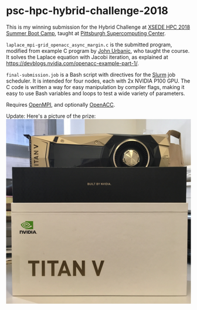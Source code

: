 # psc-hpc-hybrid-challenge-2018

This is my winning submission for the Hybrid Challenge at [XSEDE HPC 2018 Summer Boot Camp](https://psc.edu/hpc-workshop-series/summer-bootcamp-2018), taught at [Pittsburgh Supercomputing Center](https://psc.edu/).

`laplace_mpi-grid_openacc_async_margin.c` is the submitted program, modified from example C program by [John Urbanic](https://www.psc.edu/staff/urbanic), who taught the course. It solves the Laplace equation with Jacobi iteration, as explained at https://devblogs.nvidia.com/openacc-example-part-1/.

`final-submission.job` is a Bash script with directives for the [Slurm](https://slurm.schedmd.com/) job scheduler. It is intended for four nodes, each with 2x NVIDIA P100 GPU. The C code is written a way for easy manipulation by compiler flags, making it easy to use Bash variables and loops to test a wide variety of parameters.

Requires [OpenMPI](https://www.open-mpi.org/), and optionally [OpenACC](https://www.openacc.org/).

Update: Here's a picture of the prize:
![NVIDIA Titan V](TitanV.jpg)
